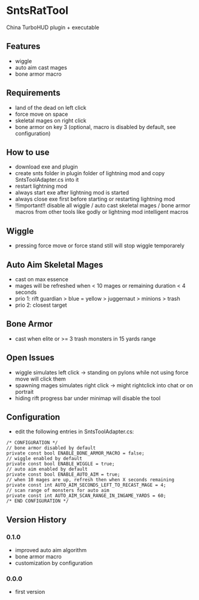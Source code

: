 # SntsRatTool
China TurboHUD plugin + executable

## Features

- wiggle
- auto aim cast mages
- bone armor macro

## Requirements

- land of the dead on left click
- force move on space
- skeletal mages on right click
- bone armor on key 3 (optional, macro is disabled by default, see configuration)

## How to use

- download exe and plugin
- create snts folder in plugin folder of lightning mod and copy SntsToolAdapter.cs into it
- restart lightning mod
- always start exe after lightning mod is started
- always close exe first before starting or restarting lightning mod
- !!important!! disable all wiggle / auto cast skeletal mages / bone armor macros from other tools like godly or lightning mod intelligent macros

## Wiggle

- pressing force move or force stand still will stop wiggle temporarely

## Auto Aim Skeletal Mages
- cast on max essence
- mages will be refreshed when < 10 mages or remaining duration < 4 seconds
- prio 1: rift guardian > blue = yellow > juggernaut > minions > trash
- prio 2: closest target

## Bone Armor
- cast when elite or >= 3 trash monsters in 15 yards range

## Open Issues
- wiggle simulates left click -> standing on pylons while not using force move will click them
- spawning mages simulates right click -> might rightclick into chat or on portrait
- hiding rift progress bar under minimap will disable the tool

## Configuration
- edit the following entries in SntsToolAdapter.cs:
```
/* CONFIGURATION */
// bone armor disabled by default
private const bool ENABLE_BONE_ARMOR_MACRO = false;
// wiggle enabled by default
private const bool ENABLE_WIGGLE = true;
// auto aim enabled by default
private const bool ENABLE_AUTO_AIM = true;
// when 10 mages are up, refresh then when X seconds remaining
private const int AUTO_AIM_SECONDS_LEFT_TO_RECAST_MAGE = 4;
// scan range of monsters for auto aim
private const int AUTO_AIM_SCAN_RANGE_IN_INGAME_YARDS = 60;
/* END CONFIGURATION */
```

## Version History

### 0.1.0
- improved auto aim algorithm
- bone armor macro
- customization by configuration

### 0.0.0
- first version
